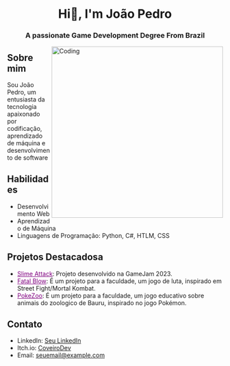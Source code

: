 <h1 align="center">Hi👋, I'm João Pedro</h1>
<h3 align="center">A passionate Game Development Degree From Brazil</h3>
<img align="right" alt="Coding" width="400" src="https://media4.giphy.com/media/v1.Y2lkPTc5MGI3NjExMmhtc3M1bzA2MnIzczN3ZnN6bTJ3cjE2emZlaHpod20wOGkwc3MzcCZlcD12MV9pbnRlcm5hbF9naWZfYnlfaWQmY3Q9Zw/27UtynCENEhLgiAmik/giphy.gif">


## Sobre mim
Sou João Pedro, um entusiasta da tecnologia apaixonado por codificação, aprendizado de máquina e desenvolvimento de software


## Habilidades
- Desenvolvimento Web
- Aprendizado de Máquina
- Linguagens de Programação: Python, C#, HTLM, CSS

## Projetos Destacadosa

- <a href="https://corveiro.itch.io/slime-attack" style="color:purple">Slime Attack</a>: Projeto desenvolvido na GameJam 2023.
- <a href="https://github.com/CoveiroDev/Fatal-Blow" style="color:purple">Fatal Blow</a>: É um projeto para a faculdade, um jogo de luta, inspirado em Street Fight/Mortal Kombat.
- <a href="https://github.com/CoveiroDev/PoKe-Zoo" style="color:purple">PokeZoo</a>: É um projeto para a faculdade, um jogo educativo sobre animais do zoologico de Bauru, inspirado no jogo Pokémon.

## Contato
- LinkedIn: [Seu LinkedIn](link_para_o_seu_perfil)
- Itch.io: [CoveiroDev](https://corveiro.itch.io/)
- Email: seuemail@example.com


